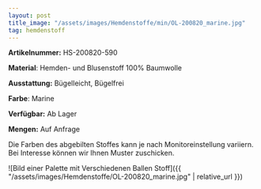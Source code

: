 ```yaml
---
layout: post
title_image: "/assets/images/Hemdenstoffe/min/OL-200820_marine.jpg"
tag: hemdenstoff
---
```


**Artikelnummer:** HS-200820-590

**Material**: Hemden- und Blusenstoff 100% Baumwolle

**Ausstattung:** Bügelleicht, Bügelfrei

**Farbe**: Marine

**Verfügbar:** Ab Lager

**Mengen:** Auf Anfrage

Die Farben des abgebilten Stoffes kann je nach Monitoreinstellung variiern. Bei Interesse können wir Ihnen Muster zuschicken.


![Bild einer Palette mit Verschiedenen Ballen Stoff]({{ "/assets/images/Hemdenstoffe/OL-200820_marine.jpg" | relative_url }})


